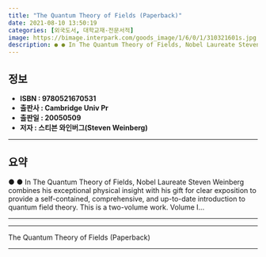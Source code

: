 ```yaml
---
title: "The Quantum Theory of Fields (Paperback)"
date: 2021-08-10 13:50:19
categories: [외국도서, 대학교재-전문서적]
image: https://bimage.interpark.com/goods_image/1/6/0/1/310321601s.jpg
description: ● ● In The Quantum Theory of Fields, Nobel Laureate Steven Weinberg combines his exceptional physical insight with his gift for clear exposition to provide a
---
```


## **정보**

- **ISBN : 9780521670531**
- **출판사 : Cambridge Univ Pr**
- **출판일 : 20050509**
- **저자 : 스티븐 와인버그(Steven Weinberg)**

------



## **요약**

●  ●  In The Quantum Theory of Fields, Nobel Laureate Steven Weinberg combines his exceptional physical insight with his gift for clear exposition to provide a self-contained, comprehensive, and up-to-date introduction to quantum field theory. This is a two-volume work. Volume I... 

------



------


The Quantum Theory of Fields (Paperback) 

------


